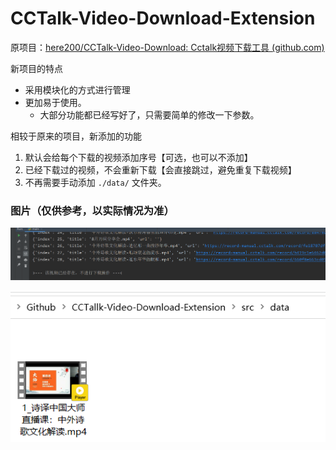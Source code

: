# CCTalk-Video-Download-Extension

原项目：[here200/CCTalk-Video-Download: Cctalk视频下载工具 (github.com)](https://github.com/here200/CCTalk-Video-Download)



新项目的特点

- 采用模块化的方式进行管理
- 更加易于使用。
  - 大部分功能都已经写好了，只需要简单的修改一下参数。

相较于原来的项目，新添加的功能

1. 默认会给每个下载的视频添加序号【可选，也可以不添加】
2. 已经下载过的视频，不会重新下载【会直接跳过，避免重复下载视频】
3. 不再需要手动添加 `./data/` 文件夹。



### 图片（仅供参考，以实际情况为准）

![image-20221020150603578](images/image-20221020150603578.png)

![image-20221020152719338](images/image-20221020152719338.png)